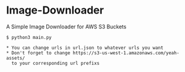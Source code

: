 # Image-Downloader
A Simple Image Downloader for AWS S3 Buckets

```shell
$ python3 main.py
```

```
* You can change urls in url.json to whatever urls you want
* Don't forget to change https://s3-us-west-1.amazonaws.com/yeah-assets/ 
  to your corresponding url prefixs
```
